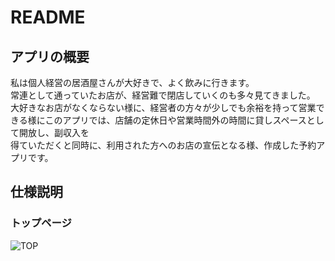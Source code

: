 # README
## アプリの概要
私は個人経営の居酒屋さんが大好きで、よく飲みに行きます。  
常連として通っていたお店が、経営難で閉店していくのも多々見てきました。
大好きなお店がなくならない様に、経営者の方々が少しでも余裕を持って営業できる様にこのアプリでは、店舗の定休日や営業時間外の時間に貸しスペースとして開放し、副収入を  
得ていただくと同時に、利用された方へのお店の宣伝となる様、作成した予約アプリです。

## 仕様説明
### トップページ
![TOP](/images/https://gyazo.com/dfc7545a877767ab67b449ae39ad44df)


